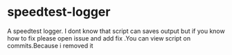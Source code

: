 # speedtest-logger
A speedtest logger.
I dont know that script can saves output but if you know how to fix please open issue and add fix .You can view script on commits.Because i removed it
